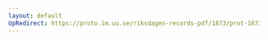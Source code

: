 ```yaml
---
layout: default
UpRedirect: https://pruto.im.uu.se/riksdagen-records-pdf/1873/prot-1873--fk--125/prot-1873--fk--125_020.pdf
---
```

